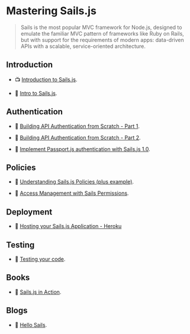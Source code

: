# Mastering Sails.js

> Sails is the most popular MVC framework for Node.js, designed to emulate the familiar MVC pattern of frameworks like Ruby on Rails, but with support for the requirements of modern apps: data-driven APIs with a scalable, service-oriented architecture.

## Introduction

- 📺 [Introduction to Sails.js](https://youtu.be/ZfPJEOwBP68).

- 📖 [Intro to Sails.js](https://hellosails.com/intro-to-sails-js/).

## Authentication

- 📖 [Building API Authentication from Scratch - Part 1](https://hellosails.com/building-api-authentication-from-scratch-part-1/).

- 📖 [Building API Authentication from Scratch - Part 2](https://hellosails.com/building-api-authentication-from-scratch-part-2/).

- 📖 [Implement Passport.js authentication with Sails.js 1.0](https://medium.com/@greg.hesp/implement-passport-js-authentication-with-sails-js-1-0-50888265fb83).

## Policies

- 📖 [Understanding Sails.js Policies (plus example)](https://hellosails.com/understanding-sails-js-policies-plus-example-2/).

- 📖 [Access Management with Sails Permissions](https://hellosails.com/sails-permissions/).

## Deployment

- 📖 [Hosting your Sails.js Application - Heroku](https://hellosails.com/hosting-your-sails-js-application-heroku/)

## Testing

- 📖 [Testing your code](https://sailsjs.com/documentation/concepts/testing).

## Books

- 📖 [Sails.js in Action](https://www.amazon.com/Sails-js-Action-Mike-McNeil/dp/1617292613).

## Blogs

- 📖 [Hello Sails](https://hellosails.com/).

